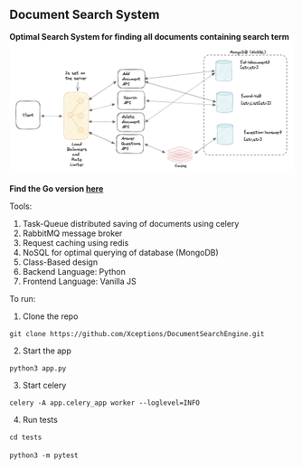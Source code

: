 ## Document Search System

**Optimal Search System for finding all documents containing search term**
![alt text](./images/DSdesign.png)

**Find the Go version [here](https://github.com/Xceptions/DocumentSearchEngineGo.git)**

Tools:

1. Task-Queue distributed saving of documents using celery
2. RabbitMQ message broker
3. Request caching using redis
4. NoSQL for optimal querying of database (MongoDB)
5. Class-Based design
6. Backend Language: Python
7. Frontend Language: Vanilla JS

To run:

1. Clone the repo

```
git clone https://github.com/Xceptions/DocumentSearchEngine.git
```

2. Start the app

```
python3 app.py
```

3. Start celery

```
celery -A app.celery_app worker --loglevel=INFO
```

4. Run tests

```
cd tests

python3 -m pytest
```
